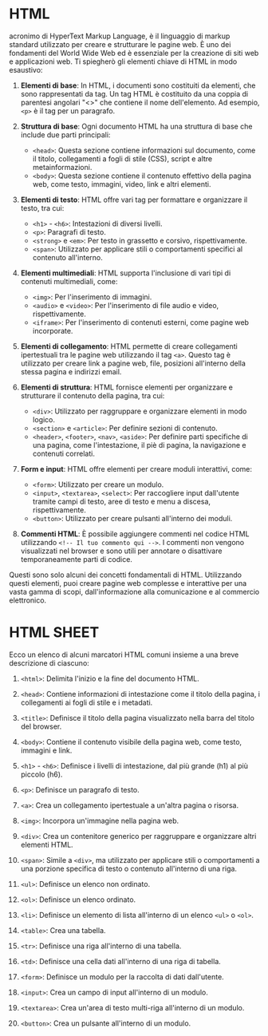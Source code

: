 # HTML
 acronimo di HyperText Markup Language, è il linguaggio di markup standard utilizzato per creare e strutturare le pagine web. È uno dei fondamenti del World Wide Web ed è essenziale per la creazione di siti web e applicazioni web. Ti spiegherò gli elementi chiave di HTML in modo esaustivo:

1. **Elementi di base**: In HTML, i documenti sono costituiti da elementi, che sono rappresentati da tag. Un tag HTML è costituito da una coppia di parentesi angolari "<>" che contiene il nome dell'elemento. Ad esempio, `<p>` è il tag per un paragrafo.

2. **Struttura di base**: Ogni documento HTML ha una struttura di base che include due parti principali:
   - `<head>`: Questa sezione contiene informazioni sul documento, come il titolo, collegamenti a fogli di stile (CSS), script e altre metainformazioni.
   - `<body>`: Questa sezione contiene il contenuto effettivo della pagina web, come testo, immagini, video, link e altri elementi.

3. **Elementi di testo**: HTML offre vari tag per formattare e organizzare il testo, tra cui:
   - `<h1>` - `<h6>`: Intestazioni di diversi livelli.
   - `<p>`: Paragrafi di testo.
   - `<strong>` e `<em>`: Per testo in grassetto e corsivo, rispettivamente.
   - `<span>`: Utilizzato per applicare stili o comportamenti specifici al contenuto all'interno.

4. **Elementi multimediali**: HTML supporta l'inclusione di vari tipi di contenuti multimediali, come:
   - `<img>`: Per l'inserimento di immagini.
   - `<audio>` e `<video>`: Per l'inserimento di file audio e video, rispettivamente.
   - `<iframe>`: Per l'inserimento di contenuti esterni, come pagine web incorporate.

5. **Elementi di collegamento**: HTML permette di creare collegamenti ipertestuali tra le pagine web utilizzando il tag `<a>`. Questo tag è utilizzato per creare link a pagine web, file, posizioni all'interno della stessa pagina e indirizzi email.

6. **Elementi di struttura**: HTML fornisce elementi per organizzare e strutturare il contenuto della pagina, tra cui:
   - `<div>`: Utilizzato per raggruppare e organizzare elementi in modo logico.
   - `<section>` e `<article>`: Per definire sezioni di contenuto.
   - `<header>`, `<footer>`, `<nav>`, `<aside>`: Per definire parti specifiche di una pagina, come l'intestazione, il piè di pagina, la navigazione e contenuti correlati.

7. **Form e input**: HTML offre elementi per creare moduli interattivi, come:
   - `<form>`: Utilizzato per creare un modulo.
   - `<input>`, `<textarea>`, `<select>`: Per raccogliere input dall'utente tramite campi di testo, aree di testo e menu a discesa, rispettivamente.
   - `<button>`: Utilizzato per creare pulsanti all'interno dei moduli.

8. **Commenti HTML**: È possibile aggiungere commenti nel codice HTML utilizzando `<!-- Il tuo commento qui -->`. I commenti non vengono visualizzati nel browser e sono utili per annotare o disattivare temporaneamente parti di codice.

Questi sono solo alcuni dei concetti fondamentali di HTML. Utilizzando questi elementi, puoi creare pagine web complesse e interattive per una vasta gamma di scopi, dall'informazione alla comunicazione e al commercio elettronico.

# HTML SHEET
Ecco un elenco di alcuni marcatori HTML comuni insieme a una breve descrizione di ciascuno:

1. `<html>`: Delimita l'inizio e la fine del documento HTML.

2. `<head>`: Contiene informazioni di intestazione come il titolo della pagina, i collegamenti ai fogli di stile e i metadati.

3. `<title>`: Definisce il titolo della pagina visualizzato nella barra del titolo del browser.

4. `<body>`: Contiene il contenuto visibile della pagina web, come testo, immagini e link.

5. `<h1>` - `<h6>`: Definisce i livelli di intestazione, dal più grande (h1) al più piccolo (h6).

6. `<p>`: Definisce un paragrafo di testo.

7. `<a>`: Crea un collegamento ipertestuale a un'altra pagina o risorsa.

8. `<img>`: Incorpora un'immagine nella pagina web.

9. `<div>`: Crea un contenitore generico per raggruppare e organizzare altri elementi HTML.

10. `<span>`: Simile a `<div>`, ma utilizzato per applicare stili o comportamenti a una porzione specifica di testo o contenuto all'interno di una riga.

11. `<ul>`: Definisce un elenco non ordinato.

12. `<ol>`: Definisce un elenco ordinato.

13. `<li>`: Definisce un elemento di lista all'interno di un elenco `<ul>` o `<ol>`.

14. `<table>`: Crea una tabella.

15. `<tr>`: Definisce una riga all'interno di una tabella.

16. `<td>`: Definisce una cella dati all'interno di una riga di tabella.

17. `<form>`: Definisce un modulo per la raccolta di dati dall'utente.

18. `<input>`: Crea un campo di input all'interno di un modulo.

19. `<textarea>`: Crea un'area di testo multi-riga all'interno di un modulo.

20. `<button>`: Crea un pulsante all'interno di un modulo.

